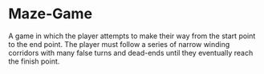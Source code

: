 Maze-Game
=========
A game in which the player attempts to make their way from the start point to the end point. The player must follow a series of narrow winding corridors with many false turns and dead-ends until they eventually reach the finish point.
